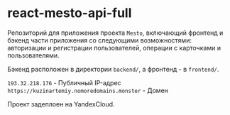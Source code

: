 # react-mesto-api-full
Репозиторий для приложения проекта `Mesto`, включающий фронтенд и бэкенд части приложения со следующими возможностями: авторизации и регистрации пользователей, операции с карточками и пользователями. <br>

Бэкенд расположен в директории `backend/`, а фронтенд - в `frontend/`.
  
`193.32.218.176` - Публичный IP-адрес <br>
`https://kuzinartemiy.nomoredomains.monster` - Домен

Проект задеплоен на YandexCloud.
